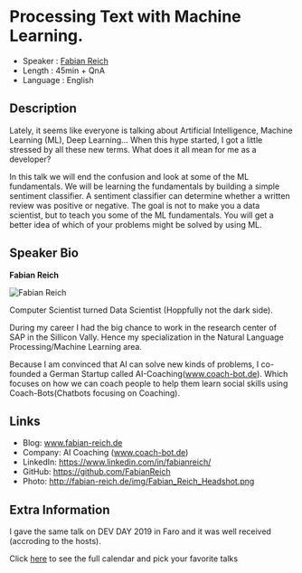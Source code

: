 Processing Text with Machine Learning.
=================================================

* Speaker   : [Fabian Reich](https://pixels.camp/FabianReich)
* Length    : 45min + QnA
* Language  : English

Description
-----------

Lately, it seems like everyone is talking about Artificial Intelligence, Machine Learning (ML), Deep Learning…
When this hype started, I got a little stressed by all these new terms. What does it all mean for me as a developer?

In this talk we will end the confusion and look at some of the ML fundamentals.
We will be learning the fundamentals by building a simple sentiment classifier.
A sentiment classifier can determine whether a written review was positive or negative.
The goal is not to make you a data scientist, but to teach you some of the ML fundamentals.
You will get a better idea of which of your problems might be solved by using ML.

Speaker Bio
-----------

**Fabian Reich**

![Fabian Reich](https://avatars3.githubusercontent.com/u/6339791?v=4)

Computer Scientist turned Data Scientist (Hoppfully not the dark side).

During my career I had the big chance to work in the research center of SAP in the Sillicon Vally.
Hence my specialization in the Natural Language Processing/Machine Learning area.

Because I am convinced that AI can solve new kinds of problems, I  co-founded a German Startup called AI-Coaching(www.coach-bot.de).
Which focuses on how we can coach people to help them learn social skills using Coach-Bots(Chatbots focusing on Coaching).


Links
-----

* Blog: www.fabian-reich.de
* Company: AI Coaching (www.coach-bot.de)
* LinkedIn: https://www.linkedin.com/in/fabianreich/
* GitHub: https://github.com/FabianReich
* Photo: http://fabian-reich.de/img/Fabian_Reich_Headshot.png

Extra Information
-----------------

I gave the same talk on DEV DAY 2019 in Faro and it was well received (accroding to the hosts).

Click [here][1] to see the full calendar and pick your favorite talks

[1]: https://pixels.camp/schedule/
